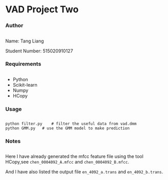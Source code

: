 # VAD Project Two

### Author
##

Name: Tang Liang 

Student Number: 515020910127

### Requirements
##

* Python
* Scikit-learn
* Numpy
* HCopy

### Usage
##
	
	python filter.py	# filter the useful data from vad.dmm
	python GMM.py	# use the GMM model to make prediction

### Notes
##

Here l have already generated the mfcc feature file using the tool HCopy,see `chen_0004092_A.mfcc` and `chen_0004092_B.mfcc`.

And l have also listed the output file  `en_4092_a.trans` and `en_4092_b.trans`.